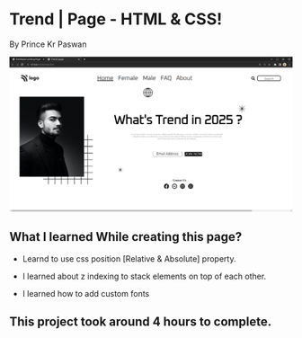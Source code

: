 # Trend | Page - HTML & CSS!

By Prince Kr Paswan


![Completed Website](asset/trend.png)

## What I learned While creating this page?

- Learnd to use css position [Relative & Absolute] property.

- I learned about z indexing to stack elements on top of each other.
- I learned how to add custom fonts

## This project took around 4 hours to complete.